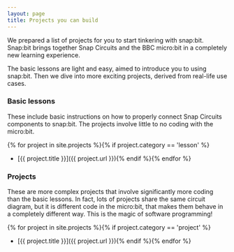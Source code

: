 ```yaml
---
layout: page
title: Projects you can build
---
```


We prepared a list of projects for you to start tinkering with snap:bit. Snap:bit brings together Snap Circuits and the BBC micro:bit in a completely new learning experience.

The basic lessons are light and easy, aimed to introduce you to using snap:bit. Then we dive into more exciting projects, derived from real-life use cases.

### Basic lessons

These include basic instructions on how to properly connect Snap Circuits components to snap:bit. The projects involve little to no coding with the micro:bit.

{% for project in site.projects %}{% if project.category == 'lesson' %}
- [{{ project.title }}]({{ project.url }}){% endif %}{% endfor %}

### Projects

These are more complex projects that involve significantly more coding than the basic lessons. In fact, lots of projects share the same circuit diagram, but it is different code in the micro:bit, that makes them behave in a completely different way. This is the magic of software programming!

{% for project in site.projects %}{% if project.category == 'project' %}
- [{{ project.title }}]({{ project.url }}){% endif %}{% endfor %}
